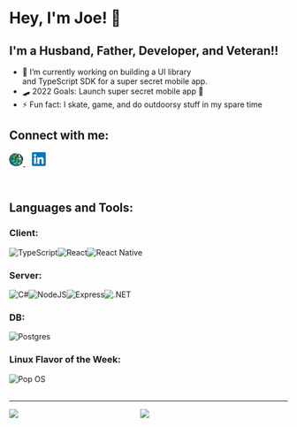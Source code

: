 # Hey, I'm Joe! 👋

## I'm a Husband, Father, Developer, and Veteran!!

- 🌱 I’m currently working on building a UI library <br/> and TypeScript SDK for a super secret mobile app.
- 🛹 2022 Goals: Launch super secret mobile app 🤣
- ⚡ Fun fact: I skate, game, and do outdoorsy stuff in my spare time

## Connect with me:

<a target="_blank" href="https://www.tripointdev.com/">
<img width="5%" src="./img/earth.svg" />
</a>
&nbsp;&nbsp;
<a target="_blank" href="https://www.linkedin.com/in/joseph-m-valdez/">
<img width="5%" src="./img/linkedin.svg" />
</a>

&nbsp;&nbsp;

## Languages and Tools:

### Client:

<img align="left" alt="TypeScript" src ="https://img.shields.io/badge/typescript-%23007ACC.svg?style=for-the-badge&logo=typescript&logoColor=white" />
<img align="left" alt="React" src ="https://img.shields.io/badge/react-%2320232a.svg?style=for-the-badge&logo=react&logoColor=%2361DAFB" />
<img align="left" alt="React Native" src ="https://img.shields.io/badge/react_native-%2320232a.svg?style=for-the-badge&logo=react&logoColor=%2361DAFB" />

&nbsp;&nbsp;

### Server:

<img align="left" alt="C#" src ="https://img.shields.io/badge/c%23-%23239120.svg?style=for-the-badge&logo=c-sharp&logoColor=white" />
<img align="left" alt="NodeJS" src ="https://img.shields.io/badge/node.js-6DA55F?style=for-the-badge&logo=node.js&logoColor=white" />
<img align="left" alt="Express" src ="https://img.shields.io/badge/express.js-%23404d59.svg?style=for-the-badge&logo=express&logoColor=%2361DAFB" />
<img align="left" alt=".NET" src ="https://img.shields.io/badge/.NET-5C2D91?style=for-the-badge&logo=.net&logoColor=white" />

&nbsp;&nbsp;

### DB:

<img align="left" alt="Postgres" src ="https://img.shields.io/badge/postgres-%23316192.svg?style=for-the-badge&logo=postgresql&logoColor=white" />

&nbsp;&nbsp;

### Linux Flavor of the Week:

<img align="left" alt="Pop OS" src ="https://img.shields.io/badge/Pop!_OS-48B9C7?style=for-the-badge&logo=Pop!_OS&logoColor=white" />

<br />
<br />

---

<img align="left" width="47%" src="https://github-readme-stats.vercel.app/api?username=tripoint-jmv&show_icons=true&theme=gruvbox&count_private=true" />

<img align="left" width="47%" src="https://github-readme-stats.vercel.app/api/top-langs/?username=tripoint-jmv&layout=compact&theme=gruvbox" />

[website]: https://www.tripointdev.com/
[linkedin]: https://www.linkedin.com/in/joseph-m-valdez/
